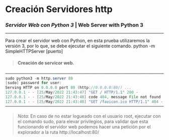 # Creación Servidores http
### _Servidor Web con Python 3_ | Web Server with Python 3
____
Para crear el servidor web con Python, en esta prueba utilizaremos la versión 3, por lo que, se debe ejecutar el siguiente comando. python -m SimpleHTTPServer [puerto]

> #### Creación de servicor web.

```java
────────────────────────────────────────────────────────────────────────────────────────────────────────────────────────────────
sudo python3 -m http.server 80
[sudo] password for user: 
Serving HTTP on 0.0.0.0 port 80 (http://0.0.0.0:80/) ...
127.0.0.1 - - [25/May/2022 21:43:47] "GET / HTTP/1.1" 200 -
127.0.0.1 - - [25/May/2022 21:43:48] code 404, message File not found
127.0.0.1 - - [25/May/2022 21:43:48] "GET /favicon.ico HTTP/1.1" 404 -
────────────────────────────────────────────────────────────────────────────────────────────────────────────────────────────────
```
>*_Nota_*: En caso de no estar logueado con el usuario root, ejecutar con el comando sudo, para elevar privilegios, para validar que esta funcionando el servidor web podemos hacer una petición por el explorador a la ruta http://localhost:80/